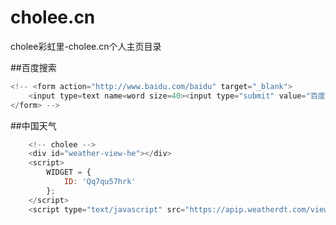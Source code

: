 # cholee.cn
cholee彩虹里-cholee.cn个人主页目录


##百度搜索
```js
<!-- <form action="http://www.baidu.com/baidu" target="_blank">
    <input type=text name=word size=40><input type="submit" value="百度搜索">
</form> -->
```
##中国天气
```js
    <!-- cholee -->
    <div id="weather-view-he"></div>
    <script>
        WIDGET = {
            ID: 'Qq7qu57hrk'
        };
    </script>
    <script type="text/javascript" src="https://apip.weatherdt.com/view/static/js/r.js?v=1111"></script>
```
